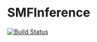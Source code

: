 # SMFInference

[![Build Status](https://github.com/owensnick/SMFInference.jl/actions/workflows/CI.yml/badge.svg?branch=main)](https://github.com/owensnick/SMFInference.jl/actions/workflows/CI.yml?query=branch%3Amain)
